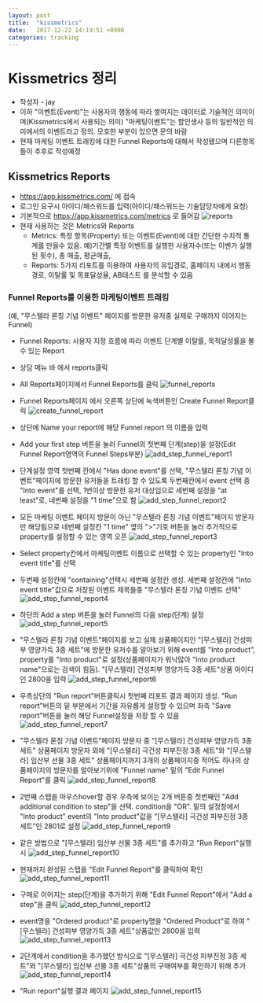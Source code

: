 ```yaml
---
layout: post
title:  "kissmetrics"
date:   2017-12-22 14:19:51 +0900
categories: tracking
---
```


# Kissmetrics 정리
+ 작성자 - jay
+ 이하 "이벤트(Event)"는 사용자의 행동에 따라 쌓여지는 데이터로 기술적인 의미이며(Kissmetrics에서 사용되는 의미) "마케팅이벤트"는 할인생사 등의 일반적인 의미에서의 이벤트라고 정의. 모호한 부분이 있으면 문의 바람
+ 현재 마케팅 이벤트 트래킹에 대한 Funnel Reports에 대해서 작성됐으며 다른항목들이 추후로 작성예정

## Kissmetrics Reports
+ https://app.kissmetrics.com/ 에 접속
+ 로그인 요구시 아이디/패스워드를 입력(아이디/패스워드는 기술담당자에게 요청)
+ 기본적으로 https://app.kissmetrics.com/metrics 로 들어감
    ![reports](/_posts/kissmetrics/reports.png)
+ 현재 사용하는 것은 Metrics와 Reports
    - Metrics: 특정 항목(Property) 또는 이벤트(Event)에 대한 간단한 수치적 통계를 만들수 있음. 예)기간별 특정 이벤트를 실행한 사용자수(또는 이벤가 실행된 횟수), 총 매출, 평균매출,  
    - Reports: 5가지 리포트를 이용하여 사용자의 유입경로, 홈페이지 내에서 행동경로, 이탈률 및 목표달성율, AB테스트 를 분석할 수 있음

### Funnel Reports를 이용한 마케팅이벤트 트래킹
(예, "무스텔라 론칭 기념 이벤트" 페이지를 방문한 유저중 실제로 구매까지 이어지는 Funnel)
+ Funnel Reports: 사용자 지정 흐름에 따라 이벤트 단계별 이탈률, 목적달성률을 볼수 있는 Report
+ 상담 메뉴 바 에서 reports클릭
+ All Reports페이지에서 Funnel Reports를 클릭
![funnel_reports](/_posts/kissmetrics/funnel_reports.png)

+ Funnel Reports페이지 에서 오른쪽 상단에 녹색버튼인 Create Funnel Report클릭
![create_funnel_report](/_posts/kissmetrics/create_funnel_report.png)

+ 상단에 Name your report에 해당 Funnel report 의 이름을 입력
+ Add your first step 버튼을 눌러 Funnel의 첫번째 단계(step)을 설정(Edit Funnel Report영역의 Funnel Steps부분)
![add_step_funnel_report1](/_posts/kissmetrics/add_step_funnel_report1.png)

+ 단계설정 영역 첫번째 칸에서 "Has done event"를 선택, "무스텔라 론칭 기념 이벤트"페이지에 방문한 유저들을 트래킹 할 수 있도록 두번째칸에서 event 선택 중 "Into event"를 선택, 1번이상 방문한 유저 대상임으로 세번째 설정을 "at least"로, 네번째 설정을 "1 time"으로 함
![add_step_funnel_report2](/_posts/kissmetrics/add_step_funnel_report2.png)

+ 모든 마케팅 이벤트 페이지 방문이 아닌 "무스텔라 론칭 기념 이벤트"페이지 방문자만 해당됨으로 네번째 설정칸 "1 time" 옆의 ">"기호 버튼을 눌러 추가적으로 property를 설정할 수 있는 영역 오픈
![add_step_funnel_report3](/_posts/kissmetrics/add_step_funnel_report3.png)

+ Select property칸에서 마케팅이벤트 이름으로 선택할 수 있는 property인 "Into event title"를 선택
+ 두번째 설정칸에 "containing"선택시 세번째 설정칸 생성. 세번째 설정칸에 "Into event title"값으로 저장된 이벤트 제목들중 "무스텔라 론칭 기념 이벤트 선택"
![add_step_funnel_report4](/_posts/kissmetrics/add_step_funnel_report4.png)

+ 하단의 Add a step 버튼을 눌러 Funnel의 다음 step(단계) 설정
![add_step_funnel_report5](/_posts/kissmetrics/add_step_funnel_report5.png)

+ "무스텔라 론칭 기념 이벤트"페이지를 보고 실제 상품페이지인 "[무스텔라] 건성피부 영양가득 3종 세트"에 방문한 유저수를 알아보기 위해 event를 "Into product", property를 "Into product"로 설정(상품페이지가 워낙많아 "Into product name"으로는 검색이 힘듬). "[무스텔라] 건성피부 영양가득 3종 세트"상품 아이디 인 2800을 입력
![add_step_funnel_report6](/_posts/kissmetrics/add_step_funnel_report6.png)

+ 우측상단의 "Run report"버튼클릭시 첫번째 리포트 결과 페이지 생성. "Run report"버튼의 밑 부분에서 기간을 자유롭게 설정할 수 있으며 좌측 "Save report"버튼을 눌러 해당 Funnel설정을 저장 할 수 있음
![add_step_funnel_report7](/_posts/kissmetrics/add_step_funnel_report7.png)

+ "무스텔라 론칭 기념 이벤트"페이지 방문자 중 "[무스텔라] 건성피부 영양가득 3종 세트" 상품페이지 방문자 외에 "[무스텔라] 극건성 피부진정 3종 세트"와 "[무스텔라] 임산부 선물 3종 세트" 상품페이지까지 3개의 상품페이지중 적어도 하나의 상품페이지의 방문자를 알아보기위에 "Funnel name" 밑의 "Edit Funnel Report"를 클릭
![add_step_funnel_report8](/_posts/kissmetrics/add_step_funnel_report8.png)

+ 2번째 스탭을 마우스hover할 경우 우측에 보이는 2개 버튼중 첫번째인 "Add additional condition to step"을 선택. condition을 "OR". 밑의 설정창에서 "Into product" event의 "Into product"값을 "[무스텔라] 극건성 피부진정 3종 세트"인 2801로 설정
![add_step_funnel_report9](/_posts/kissmetrics/add_step_funnel_report9.png)

+ 같은 방법으로 "[무스텔라] 임산부 선물 3종 세트"를 추가하고 "Run Report"실행시
![add_step_funnel_report10](/_posts/kissmetrics/add_step_funnel_report10.png)
+ 현재까지 완성된 스탭을 "Edit Funnel Report"를 클릭하여 확인
![add_step_funnel_report11](/_posts/kissmetrics/add_step_funnel_report11.png)

+ 구매로 이어지는 step(단계)을 추가하기 위해 "Edit Funnel Report"에서 "Add a step"을 클릭
![add_step_funnel_report12](/_posts/kissmetrics/add_step_funnel_report12.png)

+ event명을 "Ordered product"로 property명을 "Ordered Product"로 하여 "[무스텔라] 건성피부 영양가득 3종 세트"상품값인 2800을 입력
![add_step_funnel_report13](/_posts/kissmetrics/add_step_funnel_report13.png)

+ 2단계에서 condition을 추가했던 방식으로 "[무스텔라] 극건성 피부진정 3종 세트"와 "[무스텔라] 임산부 선물 3종 세트"상품의 구매여부를 확인하기 위해 추가
![add_step_funnel_report14](/_posts/kissmetrics/add_step_funnel_report14.png)

+ "Run report"실행 결과 페이지
![add_step_funnel_report15](/_posts/kissmetrics/add_step_funnel_report15.png)
